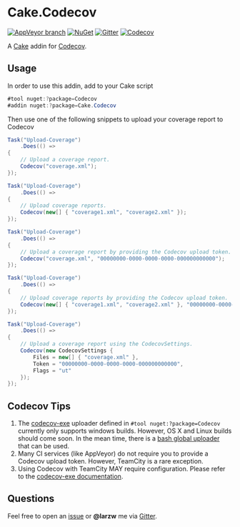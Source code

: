 # Cake.Codecov

[![AppVeyor branch](https://img.shields.io/appveyor/ci/cakecontrib/cake-codecov/master.svg)](https://ci.appveyor.com/project/cakecontrib/cake-codecov/branch/master)
[![NuGet](https://img.shields.io/nuget/v/Cake.Codecov.svg)](https://www.nuget.org/packages/Cake.Codecov/)
[![Gitter](https://img.shields.io/gitter/room/nwjs/nw.js.svg?maxAge=2592000)](https://gitter.im/cake-contrib/Lobby)
[![Codecov](https://img.shields.io/codecov/c/github/cake-contrib/Cake.Codecov.svg)](https://codecov.io/gh/cake-contrib/Cake.Codecov)

A [Cake](http://cakebuild.net/) addin for [Codecov](https://codecov.io/).

## Usage

 In order to use this addin, add to your Cake script

```csharp
#tool nuget:?package=Codecov
#addin nuget:?package=Cake.Codecov
```

Then use one of the following snippets to upload your coverage report to Codecov

```csharp
Task("Upload-Coverage")
    .Does(() =>
{
    // Upload a coverage report.
    Codecov("coverage.xml");
});
```

```csharp
Task("Upload-Coverage")
    .Does(() =>
{
    // Upload coverage reports.
    Codecov(new[] { "coverage1.xml", "coverage2.xml" });
});
```

```csharp
Task("Upload-Coverage")
    .Does(() =>
{
    // Upload a coverage report by providing the Codecov upload token.
    Codecov("coverage.xml", "00000000-0000-0000-0000-000000000000");
});
```

```csharp
Task("Upload-Coverage")
    .Does(() =>
{
    // Upload coverage reports by providing the Codecov upload token.
    Codecov(new[] { "coverage1.xml", "coverage2.xml" }, "00000000-0000-0000-0000-000000000000");
});
```

```csharp
Task("Upload-Coverage")
    .Does(() =>
{
    // Upload a coverage report using the CodecovSettings.
    Codecov(new CodecovSettings {
        Files = new[] { "coverage.xml" },
        Token = "00000000-0000-0000-0000-000000000000",
        Flags = "ut"
    });
});
```

## Codecov Tips

1. The [codecov-exe](https://github.com/codecov/codecov-exe) uploader defined in `#tool nuget:?package=Codecov` currently only supports windows builds. However, OS X and Linux builds should come soon. In the mean time, there is a [bash global uploader](https://github.com/codecov/codecov-bash) that can be used.
2. Many CI services (like AppVeyor) do not require you to provide a Codecov upload token. However, TeamCity is a rare exception.
3. Using Codecov with TeamCity MAY require configuration. Please refer to the [codecov-exe documentation](https://github.com/codecov/codecov-exe#teamcity).

## Questions

Feel free to open an [issue](https://github.com/cake-contrib/Cake.Codecov/issues) or **@larzw** me via [Gitter](https://gitter.im/cake-contrib/Lobby).
